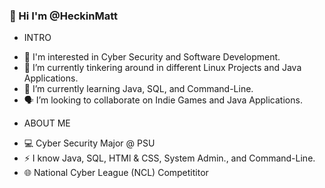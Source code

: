 ### 👋 Hi I'm @HeckinMatt

<!--
**HeckinMatt/HeckinMatt** is a ✨ _special_ ✨ repository because its `README.md` (this file) appears on your GitHub profile.

Here are some ideas to get you started:

- 🔭 I’m currently working on ...
- 🌱 I’m currently learning ...
- 👯 I’m looking to collaborate on ...
- 🤔 I’m looking for help with ...
- 💬 Ask me about ...
- 📫 How to reach me: ...
- 😄 Pronouns: ...
- ⚡ Fun fact: ...
-->
* INTRO
- 💭 I'm interested in Cyber Security and Software Development.
- 🔭 I’m currently tinkering around in different Linux Projects and Java Applications.
- 🌱 I’m currently learning Java, SQL, and Command-Line.
- 🗣️ I’m looking to collaborate on Indie Games and Java Applications.

* ABOUT ME
- 💻 Cyber Security Major @ PSU
- ⚡ I know Java, SQL, HTMl & CSS, System Admin., and Command-Line.
- 🌐 National Cyber League (NCL) Competititor 

